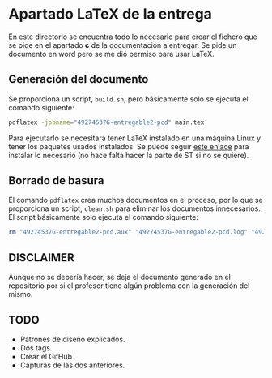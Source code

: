 # Apartado LaTeX de la entrega

En este directorio se encuentra todo lo necesario para crear el fichero que se pide en el apartado **c** de la documentación a entregar. Se pide un documento en word pero se me dió permiso para usar LaTeX.

## Generación del documento

Se proporciona un script, `build.sh`, pero básicamente solo se ejecuta el comando siguiente:

```bash
pdflatex -jobname="49274537G-entregable2-pcd" main.tex
```

Para ejecutarlo se necesitará tener LaTeX instalado en una máquina Linux y tener los paquetes usados instalados. Se puede seguir [este enlace](https://rowannicholls.github.io/sublime_text/latex.html) para instalar lo necesario (no hace falta hacer la parte de ST si no se quiere).

## Borrado de basura

El comando `pdflatex` crea muchos documentos en el proceso, por lo que se proporciona un script, `clean.sh` para eliminar los documentos innecesarios. El script básicamente solo ejecuta el comando siguiente:

```bash
rm "49274537G-entregable2-pcd.aux" "49274537G-entregable2-pcd.log" "49274537G-entregable2-pcd.out"
```

## DISCLAIMER

Aunque no se debería hacer, se deja el documento generado en el repositorio por si el profesor tiene algún problema con la generación del mismo.

## TODO

- Patrones de diseño explicados.
- Dos tags.
- Crear el GitHub.
- Capturas de las dos anteriores.
